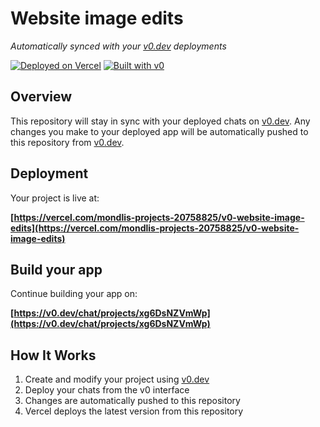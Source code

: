 # Website image edits

*Automatically synced with your [v0.dev](https://v0.dev) deployments*

[![Deployed on Vercel](https://img.shields.io/badge/Deployed%20on-Vercel-black?style=for-the-badge&logo=vercel)](https://vercel.com/mondlis-projects-20758825/v0-website-image-edits)
[![Built with v0](https://img.shields.io/badge/Built%20with-v0.dev-black?style=for-the-badge)](https://v0.dev/chat/projects/xg6DsNZVmWp)

## Overview

This repository will stay in sync with your deployed chats on [v0.dev](https://v0.dev).
Any changes you make to your deployed app will be automatically pushed to this repository from [v0.dev](https://v0.dev).

## Deployment

Your project is live at:

**[https://vercel.com/mondlis-projects-20758825/v0-website-image-edits](https://vercel.com/mondlis-projects-20758825/v0-website-image-edits)**

## Build your app

Continue building your app on:

**[https://v0.dev/chat/projects/xg6DsNZVmWp](https://v0.dev/chat/projects/xg6DsNZVmWp)**

## How It Works

1. Create and modify your project using [v0.dev](https://v0.dev)
2. Deploy your chats from the v0 interface
3. Changes are automatically pushed to this repository
4. Vercel deploys the latest version from this repository